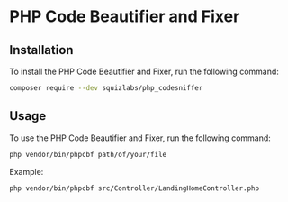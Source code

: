 # PHP Code Beautifier and Fixer

## Installation
To install the PHP Code Beautifier and Fixer, run the following command:

```sh
composer require --dev squizlabs/php_codesniffer
```

## Usage
To use the PHP Code Beautifier and Fixer, run the following command:

```sh
php vendor/bin/phpcbf path/of/your/file
```
Example:
```sh
php vendor/bin/phpcbf src/Controller/LandingHomeController.php
```
